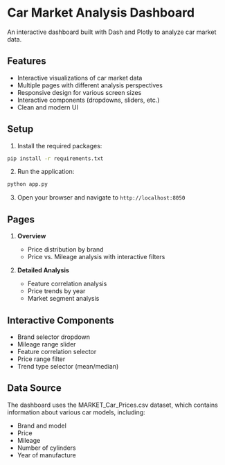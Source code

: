 # Car Market Analysis Dashboard

An interactive dashboard built with Dash and Plotly to analyze car market data.

## Features

- Interactive visualizations of car market data
- Multiple pages with different analysis perspectives
- Responsive design for various screen sizes
- Interactive components (dropdowns, sliders, etc.)
- Clean and modern UI

## Setup

1. Install the required packages:
```bash
pip install -r requirements.txt
```

2. Run the application:
```bash
python app.py
```

3. Open your browser and navigate to `http://localhost:8050`

## Pages

1. **Overview**
   - Price distribution by brand
   - Price vs. Mileage analysis with interactive filters

2. **Detailed Analysis**
   - Feature correlation analysis
   - Price trends by year
   - Market segment analysis

## Interactive Components

- Brand selector dropdown
- Mileage range slider
- Feature correlation selector
- Price range filter
- Trend type selector (mean/median)

## Data Source

The dashboard uses the MARKET_Car_Prices.csv dataset, which contains information about various car models, including:
- Brand and model
- Price
- Mileage
- Number of cylinders
- Year of manufacture